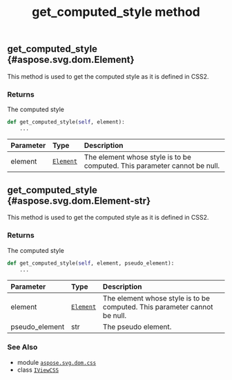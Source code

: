 ﻿---
title: get_computed_style method
second_title: Aspose.SVG for Python via .NET API References
description: 
type: docs
weight: 20
url: /python-net/aspose.svg.dom.css/iviewcss/get_computed_style/
is_root: false
---

## get_computed_style {#aspose.svg.dom.Element}

This method is used to get the computed style as it is defined in CSS2.


### Returns 


The computed style


```python
def get_computed_style(self, element):
    ...
```


| Parameter | Type | Description |
| :- | :- | :- |
| element | [`Element`](/svg/python-net/aspose.svg.dom/element) | The element whose style is to be computed. This parameter cannot be null. |


## get_computed_style {#aspose.svg.dom.Element-str}

This method is used to get the computed style as it is defined in CSS2.


### Returns 


The computed style


```python
def get_computed_style(self, element, pseudo_element):
    ...
```


| Parameter | Type | Description |
| :- | :- | :- |
| element | [`Element`](/svg/python-net/aspose.svg.dom/element) | The element whose style is to be computed. This parameter cannot be null. |
| pseudo_element | str | The pseudo element. |



### See Also
* module [`aspose.svg.dom.css`](../../)
* class [`IViewCSS`](/svg/python-net/aspose.svg.dom.css/iviewcss)

